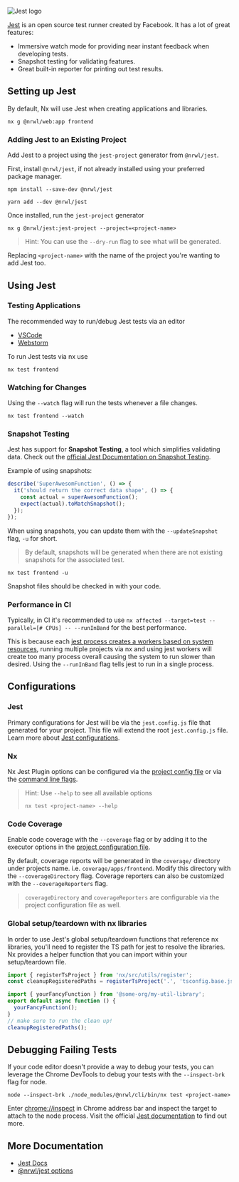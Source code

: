 ![Jest logo](/shared/jest-logo.png)

[Jest](https://jestjs.io/) is an open source test runner created by Facebook. It has a lot of great features:

- Immersive watch mode for providing near instant feedback when developing tests.
- Snapshot testing for validating features.
- Great built-in reporter for printing out test results.

## Setting up Jest

By default, Nx will use Jest when creating applications and libraries.

```shell
nx g @nrwl/web:app frontend
```

### Adding Jest to an Existing Project

Add Jest to a project using the `jest-project` generator from `@nrwl/jest`.

First, install `@nrwl/jest`, if not already installed using your preferred package manager.

```shell
npm install --save-dev @nrwl/jest
```

```shell
yarn add --dev @nrwl/jest
```

Once installed, run the `jest-project` generator

```shell
nx g @nrwl/jest:jest-project --project=<project-name>
```

> Hint: You can use the `--dry-run` flag to see what will be generated.

Replacing `<project-name>` with the name of the project you're wanting to add Jest too.

## Using Jest

### Testing Applications

The recommended way to run/debug Jest tests via an editor

- [VSCode](https://marketplace.visualstudio.com/items?itemName=firsttris.vscode-jest-runner)
- [Webstorm](https://blog.jetbrains.com/webstorm/2018/10/testing-with-jest-in-webstorm/)

To run Jest tests via nx use

```shell
nx test frontend
```

### Watching for Changes

Using the `--watch` flag will run the tests whenever a file changes.

```shell
nx test frontend --watch
```

### Snapshot Testing

Jest has support for **Snapshot Testing**, a tool which simplifies validating data. Check out the [official Jest Documentation on Snapshot Testing](https://jestjs.io/docs/en/snapshot-testing).

Example of using snapshots:

```typescript
describe('SuperAwesomFunction', () => {
  it('should return the correct data shape', () => {
    const actual = superAwesomFunction();
    expect(actual).toMatchSnapshot();
  });
});
```

When using snapshots, you can update them with the `--updateSnapshot` flag, `-u` for short.

> By default, snapshots will be generated when there are not existing snapshots for the associated test.

```shell
nx test frontend -u
```

Snapshot files should be checked in with your code.

### Performance in CI

Typically, in CI it's recommended to use `nx affected --target=test --parallel=[# CPUs] -- --runInBand` for the best performance.

This is because each [jest process creates a workers based on system resources](https://jestjs.io/docs/cli#--maxworkersnumstring), running multiple projects via nx and using jest workers will create too many process overall causing the system to run slower than desired. Using the `--runInBand` flag tells jest to run in a single process.

## Configurations

### Jest

Primary configurations for Jest will be via the `jest.config.js` file that generated for your project. This file will extend the root `jest.config.js` file. Learn more about [Jest configurations](https://jestjs.io/docs/configuration#options).

### Nx

Nx Jest Plugin options can be configured via the [project config file](/configuration/projectjson.md) or via the [command line flags](/jest/jest).

> Hint: Use `--help` to see all available options
>
> ```shell
> nx test <project-name> --help
> ```

### Code Coverage

Enable code coverage with the `--coverage` flag or by adding it to the executor options in the [project configuration file](/configuration/projectjson.md).

By default, coverage reports will be generated in the `coverage/` directory under projects name. i.e. `coverage/apps/frontend`. Modify this directory with the `--coverageDirectory` flag. Coverage reporters can also be customized with the `--coverageReporters` flag.

> `coverageDirectory` and `coverageReporters` are configurable via the project configuration file as well.

### Global setup/teardown with nx libraries

In order to use Jest's global setup/teardown functions that reference nx libraries, you'll need to register the TS path for jest to resolve the libraries.
Nx provides a helper function that you can import within your setup/teardown file.

```typescript
import { registerTsProject } from 'nx/src/utils/register';
const cleanupRegisteredPaths = registerTsProject('.', 'tsconfig.base.json');

import { yourFancyFunction } from '@some-org/my-util-library';
export default async function () {
  yourFancyFunction();
}
// make sure to run the clean up!
cleanupRegisteredPaths();
```

## Debugging Failing Tests

If your code editor doesn't provide a way to debug your tests, you can leverage the Chrome DevTools to debug your tests with the `--inspect-brk` flag for node.

```shell
node --inspect-brk ./node_modules/@nrwl/cli/bin/nx test <project-name>
```

Enter [chrome://inspect](chrome://inspect) in Chrome address bar and inspect the target to attach to the node process. Visit the official [Jest documentation](https://jestjs.io/docs/en/troubleshooting#tests-are-failing-and-you-don-t-know-why) to find out more.

## More Documentation

- [Jest Docs](https://jestjs.io/)
- [@nrwl/jest options](/jest/jest)
